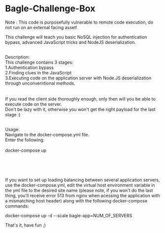 # Bagle-Challenge-Box




Note : This code is purposefully vulnerable to remote code execution, do not run on an external facing asset!


This challenge will teach you basic NoSQL injection for authentication bypass, advanced JavaScript tricks and NodeJS deserialization.

</br>Description:
</br>This challenge contains 3 stages:
</br>1.Authentication bypass
</br>2.Finding clues in the JavaScript
</br>3.Executing code on the application server with Node.JS deserialization through unconverntional methods.
</br></br>
</br>If you read the client side thoroughly enough, only then will you be able to execute code on the server.
</br>Don't be lazy with it, otherwise you won't get the right payload for the last stage :)

</br>Usage:
</br>Navigate to the docker-compose.yml file.
</br>Enter the following:
</br></br>
docker-compose up

</br></br></br>



If you want to set up loading balancing between several application servers, use the docker-compose.yml, edit the virtual host environment variable in the yml file to the desired site name (please note, if you won't do the last thing, you'll receive error 513 from nginx when acessing the application with a mismatching host header) along with the following docker-compose commands:


docker-compose up -d --scale bagle-app=NUM_OF_SERVERS

That's it, have fun ;)
